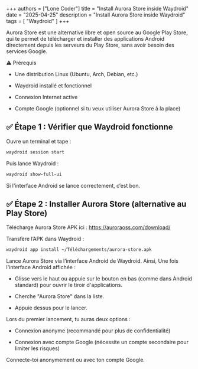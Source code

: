 +++
authors = ["Lone Coder"]
title = "Install Aurora Store inside Waydroid"
date = "2025-04-25"
description = "Install Aurora Store inside Waydroid"
tags = [
    "Waydroid"
]
+++

Aurora Store est une alternative libre et open source au Google Play Store, qui te permet de télécharger et installer des applications Android directement depuis les serveurs du Play Store, sans avoir besoin des services Google.


⚠️ Prérequis

* Une distribution Linux (Ubuntu, Arch, Debian, etc.)

* Waydroid installé et fonctionnel

* Connexion Internet active

* Compte Google (optionnel si tu veux utiliser Aurora Store à la place)


## ✅ Étape 1 : Vérifier que Waydroid fonctionne

Ouvre un terminal et tape :

```bash
waydroid session start
```

Puis lance Waydroid :

```bash
waydroid show-full-ui
```

Si l'interface Android se lance correctement, c’est bon.


## ✅ Étape 2 : Installer Aurora Store (alternative au Play Store)

Télécharge Aurora Store APK ici :
    https://auroraoss.com/download/

Transfère l’APK dans Waydroid :
```bash
waydroid app install ~/Téléchargements/aurora-store.apk
```

Lance Aurora Store via l’interface Android de Waydroid. Ainsi, Une fois l'interface Android affichée :

* Glisse vers le haut ou appuie sur le bouton en bas (comme dans Android standard) pour ouvrir le tiroir d'applications.

* Cherche "Aurora Store" dans la liste.

* Appuie dessus pour le lancer.

Lors du premier lancement, tu auras deux options :

* Connexion anonyme (recommandé pour plus de confidentialité)

* Connexion avec compte Google (nécessite un compte secondaire pour limiter les risques)

Connecte-toi anonymement ou avec ton compte Google.
